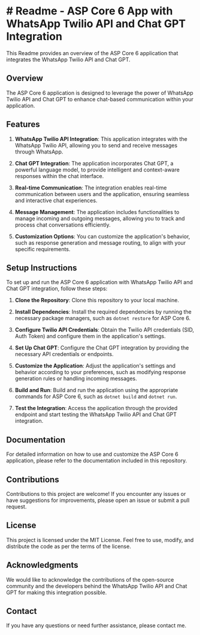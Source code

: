 # # Readme - ASP Core 6 App with WhatsApp Twilio API and Chat GPT Integration

This Readme provides an overview of the ASP Core 6 application that integrates the WhatsApp Twilio API and Chat GPT.

## Overview

The ASP Core 6 application is designed to leverage the power of WhatsApp Twilio API and Chat GPT to enhance chat-based communication within your application.

## Features

1. **WhatsApp Twilio API Integration**: This application integrates with the WhatsApp Twilio API, allowing you to send and receive messages through WhatsApp.

2. **Chat GPT Integration**: The application incorporates Chat GPT, a powerful language model, to provide intelligent and context-aware responses within the chat interface.

3. **Real-time Communication**: The integration enables real-time communication between users and the application, ensuring seamless and interactive chat experiences.

4. **Message Management**: The application includes functionalities to manage incoming and outgoing messages, allowing you to track and process chat conversations efficiently.

5. **Customization Options**: You can customize the application's behavior, such as response generation and message routing, to align with your specific requirements.

## Setup Instructions

To set up and run the ASP Core 6 application with WhatsApp Twilio API and Chat GPT integration, follow these steps:

1. **Clone the Repository**: Clone this repository to your local machine.

2. **Install Dependencies**: Install the required dependencies by running the necessary package managers, such as `dotnet restore` for ASP Core 6.

3. **Configure Twilio API Credentials**: Obtain the Twilio API credentials (SID, Auth Token) and configure them in the application's settings.

4. **Set Up Chat GPT**: Configure the Chat GPT integration by providing the necessary API credentials or endpoints.

5. **Customize the Application**: Adjust the application's settings and behavior according to your preferences, such as modifying response generation rules or handling incoming messages.

6. **Build and Run**: Build and run the application using the appropriate commands for ASP Core 6, such as `dotnet build` and `dotnet run`.

7. **Test the Integration**: Access the application through the provided endpoint and start testing the WhatsApp Twilio API and Chat GPT integration.

## Documentation

For detailed information on how to use and customize the ASP Core 6 application, please refer to the documentation included in this repository.

## Contributions

Contributions to this project are welcome! If you encounter any issues or have suggestions for improvements, please open an issue or submit a pull request.

## License

This project is licensed under the MIT License. Feel free to use, modify, and distribute the code as per the terms of the license.

## Acknowledgments

We would like to acknowledge the contributions of the open-source community and the developers behind the WhatsApp Twilio API and Chat GPT for making this integration possible.

## Contact

If you have any questions or need further assistance, please contact me.
